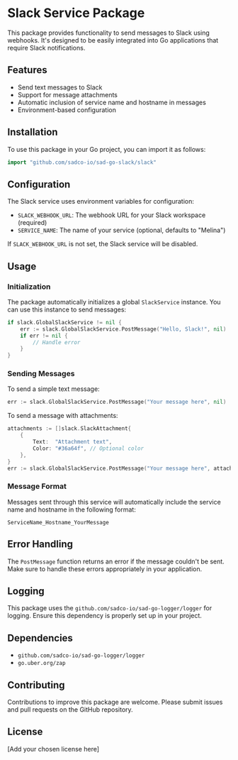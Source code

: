 # Slack Service Package

This package provides functionality to send messages to Slack using webhooks. It's designed to be easily integrated into Go applications that require Slack notifications.

## Features

- Send text messages to Slack
- Support for message attachments
- Automatic inclusion of service name and hostname in messages
- Environment-based configuration

## Installation

To use this package in your Go project, you can import it as follows:

```go
import "github.com/sadco-io/sad-go-slack/slack"
```

## Configuration

The Slack service uses environment variables for configuration:

- `SLACK_WEBHOOK_URL`: The webhook URL for your Slack workspace (required)
- `SERVICE_NAME`: The name of your service (optional, defaults to "Melina")

If `SLACK_WEBHOOK_URL` is not set, the Slack service will be disabled.

## Usage

### Initialization

The package automatically initializes a global `SlackService` instance. You can use this instance to send messages:

```go
if slack.GlobalSlackService != nil {
    err := slack.GlobalSlackService.PostMessage("Hello, Slack!", nil)
    if err != nil {
        // Handle error
    }
}
```

### Sending Messages

To send a simple text message:

```go
err := slack.GlobalSlackService.PostMessage("Your message here", nil)
```

To send a message with attachments:

```go
attachments := []slack.SlackAttachment{
    {
        Text:  "Attachment text",
        Color: "#36a64f", // Optional color
    },
}
err := slack.GlobalSlackService.PostMessage("Your message here", attachments)
```

### Message Format

Messages sent through this service will automatically include the service name and hostname in the following format:

```
ServiceName_Hostname_YourMessage
```

## Error Handling

The `PostMessage` function returns an error if the message couldn't be sent. Make sure to handle these errors appropriately in your application.

## Logging

This package uses the `github.com/sadco-io/sad-go-logger/logger` for logging. Ensure this dependency is properly set up in your project.

## Dependencies

- `github.com/sadco-io/sad-go-logger/logger`
- `go.uber.org/zap`

## Contributing

Contributions to improve this package are welcome. Please submit issues and pull requests on the GitHub repository.

## License

[Add your chosen license here]